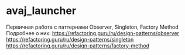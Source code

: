 # avaj_launcher

Первичная работа с паттернами Observer, Singleton, Factory Method
Подробнее о них:
https://refactoring.guru/ru/design-patterns/observer
https://refactoring.guru/ru/design-patterns/singleton
https://refactoring.guru/ru/design-patterns/factory-method
